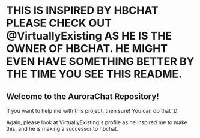 <h1>THIS IS INSPIRED BY HBCHAT PLEASE CHECK OUT @VirtuallyExisting AS HE IS THE OWNER OF HBCHAT. HE MIGHT EVEN HAVE SOMETHING BETTER BY THE TIME YOU SEE THIS README.</h1>

<h2>Welcome to the AuroraChat Repository!</h2>
<p>If you want to help me with this project, then sure! You can do that :D</p>
<p>Again, please look at VirtuallyExisting's profile as he inspired me to make this, and he is making a successor to hbchat.</p>
